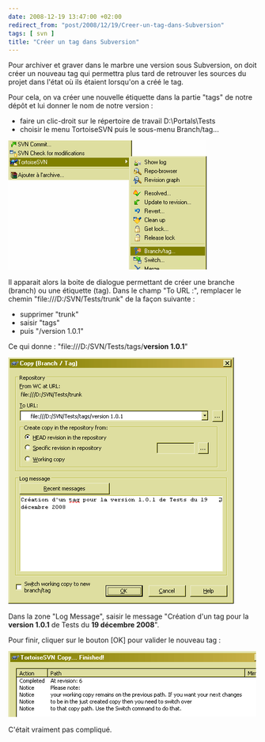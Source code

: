 ```yaml
---
date: 2008-12-19 13:47:00 +02:00
redirect_from: "post/2008/12/19/Creer-un-tag-dans-Subversion"
tags: [ svn ]
title: "Créer un tag dans Subversion"
---
```


Pour archiver et graver dans le marbre une version sous Subversion, on doit
créer un nouveau tag qui permettra plus tard de retrouver les sources du projet
dans l'état où ils étaient lorsqu'on a créé le tag.

Pour cela, on va créer une nouvelle étiquette dans la partie "tags" de notre
dépôt et lui donner le nom de notre version :

* faire un clic-droit sur le répertoire de travail D:\Portals\Tests
* choisir le menu TortoiseSVN puis le sous-menu Branch/tag...

![](/public/2008/01-tag.png)

Il apparait alors la boite de dialogue permettant de créer une branche
(branch) ou une étiquette (tag). Dans le champ "To URL :", remplacer le chemin
"file:///D:/SVN/Tests/trunk" de la façon suivante :

* supprimer "trunk"
* saisir "tags"
* puis "/version 1.0.1"

Ce qui donne : "file:///D:/SVN/Tests/tags/**version
1.0.1**"

![](/public/2008/02-tag.png)

Dans la zone "Log Message", saisir le message "Création d'un tag pour la
**version 1.0.1** de Tests du **19 décembre
2008**".

Pour finir, cliquer sur le bouton [OK] pour valider le nouveau
tag :

![](/public/2008/03-tag.png)

C'était vraiment pas compliqué.
